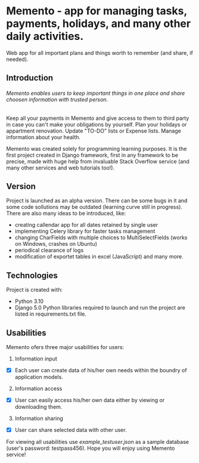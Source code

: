 
# Memento - app for managing tasks, payments, holidays, and many other daily activities.
Web app for all important plans and things worth to remember (and share, if needed).

## Introduction
###### Memento enables users to keep important things in one place and share choosen information with trusted person.
Keep all your payments in Memento and give access to them to third party in case you can't make your obligations by yourself.
Plan your holidays or appartment renovation. Update "TO-DO" lists or Expense lists. Manage information about your health.

Memento was created solely for programming learning purposes.
It is the first project created in Django framework, first in any framework to be precise, made with huge help from invaluable Stack Overflow service (and many other services and web tutorials too!).

## Version
Project is launched as an alpha version.
There can be some bugs in it and some code sollutions may be outdated (learning curve still in progress).
There are also many ideas to be introduced, like:
* creating callendar app for all dates retained by single user
* implementing Celery library for faster tasks management
* changing CharFields with multiple choices to MultiSelectFields (works on Windows, crashes on Ubuntu)
* periodical clearance of logs
* modification of exportet tables in excel (JavaScript)
and many more.

## Technologies
Project is created with:
* Python 3.10
* Django 5.0
Python libraries required to launch and run the project are listed in requirements.txt file.

## Usabilities
Memento ofers three major usabilities for users:
1. Information input
 - [x] Each user can create data of his/her own needs within the boundry of application models.

2. Information access
 - [x] User can easily access his/her own data either by viewing or downloading them.

3. Information sharing
 - [x] User can share selected data with other user.

For viewing all usabilities use _example_testuser.json_ as a sample database (user's password: testpass456).
Hope you will enjoy using Memento service!